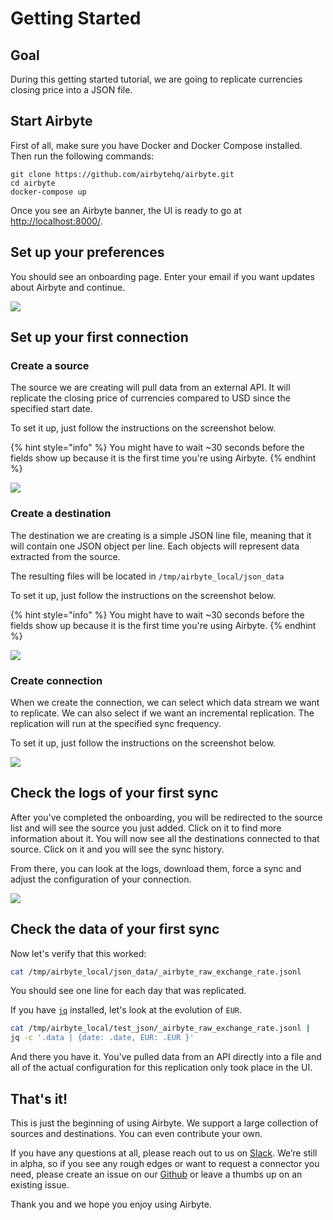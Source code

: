 # Getting Started

## Goal

During this getting started tutorial, we are going to replicate currencies closing price into a JSON file.

## Start Airbyte

First of all, make sure you have Docker and Docker Compose installed. Then run the following commands:

```text
git clone https://github.com/airbytehq/airbyte.git
cd airbyte
docker-compose up
```

Once you see an Airbyte banner, the UI is ready to go at [http://localhost:8000/](http://localhost:8000/).

## Set up your preferences

You should see an onboarding page. Enter your email if you want updates about Airbyte and continue.

![](.gitbook/assets/airbyte_get-started.png)

## Set up your first connection

### Create a source

The source we are creating will pull data from an external API. It will replicate the closing price of currencies compared to USD since the specified start date.

To set it up, just follow the instructions on the screenshot below.

{% hint style="info" %}
You might have to wait ~30 seconds before the fields show up because it is the first time you're using Airbyte.
{% endhint %}

![](.gitbook/assets/demo_source.png)

### Create a destination

The destination we are creating is a simple JSON line file, meaning that it will contain one JSON object per line. Each objects will represent data extracted from the source.

The resulting files will be located in `/tmp/airbyte_local/json_data`

To set it up, just follow the instructions on the screenshot below.

{% hint style="info" %}
You might have to wait ~30 seconds before the fields show up because it is the first time you're using Airbyte.
{% endhint %}

![](.gitbook/assets/demo_destination.png)

### Create connection

When we create the connection, we can select which data stream we want to replicate. We can also select if we want an incremental replication. The replication will run at the specified sync frequency.

To set it up, just follow the instructions on the screenshot below.

![](.gitbook/assets/demo_connection.png)

## Check the logs of your first sync

After you've completed the onboarding, you will be redirected to the source list and will see the source you just added. Click on it to find more information about it. You will now see all the destinations connected to that source. Click on it and you will see the sync history.

From there, you can look at the logs, download them, force a sync and adjust the configuration of your connection.

![](.gitbook/assets/demo_history.png)

## Check the data of your first sync

Now let's verify that this worked:

```bash
cat /tmp/airbyte_local/json_data/_airbyte_raw_exchange_rate.jsonl
```

You should see one line for each day that was replicated.

If you have [`jq`](https://stedolan.github.io/jq/) installed, let's look at the evolution of `EUR`.

```bash
cat /tmp/airbyte_local/test_json/_airbyte_raw_exchange_rate.jsonl | 
jq -c '.data | {date: .date, EUR: .EUR }'
```

And there you have it. You've pulled data from an API directly into a file and all of the actual configuration for this replication only took place in the UI.

## That's it!

This is just the beginning of using Airbyte. We support a large collection of sources and destinations. You can even contribute your own.

If you have any questions at all, please reach out to us on [Slack](https://slack.airbyte.io/). We’re still in alpha, so if you see any rough edges or want to request a connector you need, please create an issue on our [Github](https://github.com/airbytehq/airbyte) or leave a thumbs up on an existing issue.

Thank you and we hope you enjoy using Airbyte.

